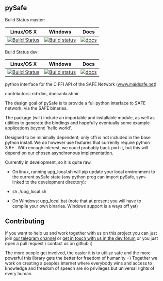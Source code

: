 pySafe
----

Build Status master:

|Linux/OS X|Windows|Docs|
|:--------:|:-----:|:----:|
|[![Build Status](https://travis-ci.org/rid-dim/pySafe.svg?branch=master)](https://travis-ci.org/rid-dim/pySafe?branch=master)|[![Build status](https://ci.appveyor.com/api/projects/status/qyx4b75u9mxrla1g/branch/master?svg=true)](https://ci.appveyor.com/project/rid-dim/pysafe/branch/master)|[![docs](https://readthedocs.org/projects/pysafe/badge/?version=master)](http://pysafe.readthedocs.io/en/master)|

Build Status dev:

|Linux/OS X|Windows|Docs|
|:--------:|:-----:|:----:|
|[![Build Status](https://travis-ci.org/rid-dim/pySafe.svg?branch=dev)](https://travis-ci.org/rid-dim/pySafe?branch=dev)|[![Build status](https://ci.appveyor.com/api/projects/status/qyx4b75u9mxrla1g/branch/dev?svg=true)](https://ci.appveyor.com/project/rid-dim/pysafe/branch/dev)|[![docs](https://readthedocs.org/projects/pysafe/badge/?version=dev)](http://pysafe.readthedocs.io/en/dev)|


python interface for the C FFI API of the SAFE Network (www.maidsafe.net)

contributors: rid-dim, duncankushnir

The design goal of pySafe is to provide a full python interface to SAFE network, via the SAFE binaries.

The package (will) include an importable and installable module, as well as utilities to generate the bindings and hopefully eventually some example applications beyond 'hello world'.

Designed to be minimally dependent; only cffi is not included in the base python install.  We do however use features that currently require python 3.6+ . With enough interest, we could probably back port it, but this will depend on our chosen asynchronous implementation.

Currently in development, so it is quite raw.




- On linux, running upg_local.sh will pip update your local environment to the current pySafe state (any python prog can import pySafe, sym-linked to the development directory):

- sh ./upg_local.sh

- On Windows: upg_local.bat (note that at present you will have to compile your own binaries.  Windows support is a ways off yet)


Contributing
----

If you want to help us and work together with us on this project you can just join [our telegram channel](https://t.me/pySafe) or [get in touch with us in the dev forum](https://forum.safedev.org/) or you just open a pull request / contact us on github :)

The more people get involved, the easier it is to utilize safe and the more powerful this library gets the better for freedom of humanity =) Together we work on creating a peoples internet where everybody wins and access to knowledge and freedom of speech are no privileges but universal rights of every human.
